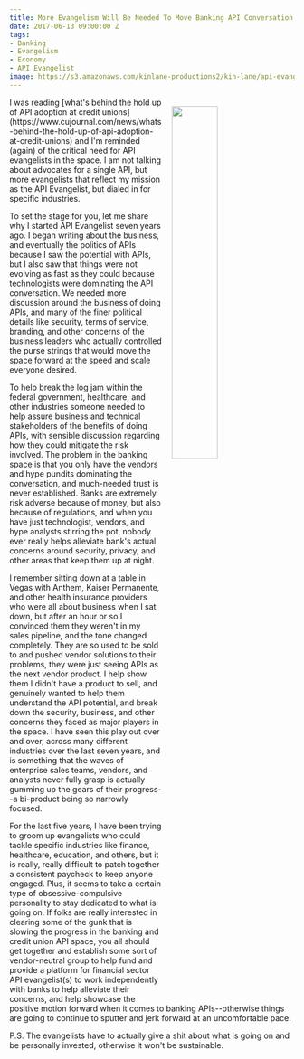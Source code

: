 ```yaml
---
title: More Evangelism Will Be Needed To Move Banking API Conversation Forward
date: 2017-06-13 09:00:00 Z
tags:
- Banking
- Evangelism
- Economy
- API Evangelist
image: https://s3.amazonaws.com/kinlane-productions2/kin-lane/api-evangelist-speaking.jpg
---
```


<p><img src="https://s3.amazonaws.com/kinlane-productions2/kin-lane/api-evangelist-speaking.jpg" align="right" width="40%" style="padding: 15px;" /></p>I was reading [what's behind the hold up of API adoption at credit unions](https://www.cujournal.com/news/whats-behind-the-hold-up-of-api-adoption-at-credit-unions) and I'm reminded (again) of the critical need for API evangelists in the space. I am not talking about advocates for a single API, but more evangelists that reflect my mission as the API Evangelist, but dialed in for specific industries.

To set the stage for you, let me share why I started API Evangelist seven years ago. I began writing about the business, and eventually the politics of APIs because I saw the potential with APIs, but I also saw that things were not evolving as fast as they could because technologists were dominating the API conversation. We needed more discussion around the business of doing APIs, and many of the finer political details like security, terms of service, branding, and other concerns of the business leaders who actually controlled the purse strings that would move the space forward at the speed and scale everyone desired.

To help break the log jam within the federal government, healthcare, and other industries someone needed to help assure business and technical stakeholders of the benefits of doing APIs, with sensible discussion regarding how they could mitigate the risk involved. The problem in the banking space is that you only have the vendors and hype pundits dominating the conversation, and much-needed trust is never established. Banks are extremely risk adverse because of money, but also because of regulations, and when you have just technologist, vendors, and hype analysts stirring the pot, nobody ever really helps alleviate bank's actual concerns around security, privacy, and other areas that keep them up at night.

I remember sitting down at a table in Vegas with Anthem, Kaiser Permanente, and other health insurance providers who were all about business when I sat down, but after an hour or so I convinced them they weren't in my sales pipeline, and the tone changed completely. They are so used to be sold to and pushed vendor solutions to their problems, they were just seeing APIs as the next vendor product. I help show them I didn't have a product to sell, and genuinely wanted to help them understand the API potential, and break down the security, business, and other concerns they faced as major players in the space. I have seen this play out over and over, across many different industries over the last seven years, and is something that the waves of enterprise sales teams, vendors, and analysts never fully grasp is actually gumming up the gears of their progress--a bi-product being so narrowly focused. 

For the last five years, I have been trying to groom up evangelists who could tackle specific industries like finance, healthcare, education, and others, but it is really, really difficult to patch together a consistent paycheck to keep anyone engaged. Plus, it seems to take a certain type of obsessive-compulsive personality to stay dedicated to what is going on. If folks are really interested in clearing some of the gunk that is slowing the progress in the banking and credit union API space, you all should get together and establish some sort of vendor-neutral group to help fund and provide a platform for financial sector API evangelist(s) to work independently with banks to help alleviate their concerns, and help showcase the positive motion forward when it comes to banking APIs--otherwise things are going to continue to sputter and jerk forward at an uncomfortable pace.

P.S. The evangelists have to actually give a shit about what is going on and be personally invested, otherwise it won't be sustainable.